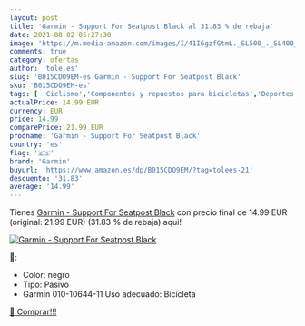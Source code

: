 ```yaml
---
layout: post
title: 'Garmin - Support For Seatpost Black al 31.83 % de rebaja'
date: 2021-08-02 05:27:30
image: 'https://m.media-amazon.com/images/I/41I6gzfGtmL._SL500_._SL400_.jpg'
comments: true
category: ofertas
author: 'tole.es'
slug: 'B015CDO9EM-es Garmin - Support For Seatpost Black'
sku: 'B015CDO9EM-es'
tags: [ 'Ciclismo','Componentes y repuestos para bicicletas','Deportes y aire libre','Ropa y equipo para deportes','Tijas para bicicletas','garmin', ]
actualPrice: 14.99 EUR
currency: EUR
price: 14.99
comparePrice: 21.99 EUR
prodname: 'Garmin - Support For Seatpost Black'
country: 'es'
flag: '🇪🇸'
brand: 'Garmin'
buyurl: 'https://www.amazon.es/dp/B015CDO9EM/?tag=tolees-21'
descuento: '31.83'
average: '14.99'
---
```


Tienes [Garmin - Support For Seatpost Black](https://www.amazon.es/dp/B015CDO9EM/?tag=tolees-21) con precio final de  14.99 EUR (original: 21.99 EUR) (31.83 %  de rebaja) aqui!

[![Garmin - Support For Seatpost Black](https://m.media-amazon.com/images/I/41I6gzfGtmL._SL500_._SL400_.jpg)](https://www.amazon.es/dp/B015CDO9EM/?tag=tolees-21)

🔎:

- Color: negro
- Tipo: Pasivo
- Garmin 010-10644-11 Uso adecuado: Bicicleta

[🛒 Comprar!!!](https://www.amazon.es/dp/B015CDO9EM/?tag=tolees-21)

